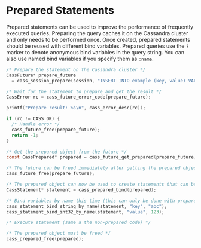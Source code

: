 # Prepared Statements

Prepared statements can be used to improve the performance of frequently executed queries. Preparing the query caches it on the Cassandra cluster and only needs to be performed once. Once created, prepared statements should be reused with different bind variables. Prepared queries use the `?` marker to denote anonymous bind variables in the query string. You can also use named bind variables if you specify them as `:name`.

```c
/* Prepare the statement on the Cassandra cluster */
CassFuture* prepare_future
  = cass_session_prepare(session, "INSERT INTO example (key, value) VALUES (?, ?)");

/* Wait for the statement to prepare and get the result */
CassError rc = cass_future_error_code(prepare_future);

printf("Prepare result: %s\n", cass_error_desc(rc));

if (rc != CASS_OK) {
  /* Handle error */
  cass_future_free(prepare_future);
  return -1;
}

/* Get the prepared object from the future */
const CassPrepared* prepared = cass_future_get_prepared(prepare_future);

/* The future can be freed immediately after getting the prepared object */
cass_future_free(prepare_future);

/* The prepared object can now be used to create statements that can be executed */
CassStatement* statement = cass_prepared_bind(prepared);

/* Bind variables by name this time (this can only be done with prepared statements)*/
cass_statement_bind_string_by_name(statement, "key", "abc");
cass_statement_bind_int32_by_name(statement, "value", 123);

/* Execute statement (same a the non-prepared code) */

/* The prepared object must be freed */
cass_prepared_free(prepared);
```
